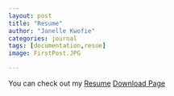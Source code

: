 ```yaml
---
layout: post
title: "Resume"
author: "Janelle Kwofie"
categories: journal
tags: [documentation,resue]
image: FirstPost.JPG

---
```


You can check out my [Resume](/assets/files/Resume.pdf) 
<a href="./assets/files/Resume.pdf" > Download Page</a>
